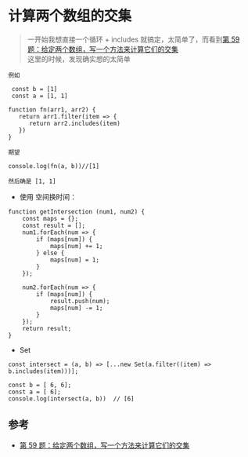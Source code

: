 # 计算两个数组的交集

>  一开始我想直接一个循环 + includes 就搞定，太简单了，而看到[第 59 题：给定两个数组，写一个方法来计算它们的交集](https://github.com/Advanced-Frontend/Daily-Interview-Question/issues/102)  
这里的时候，发现确实想的太简单  


```
例如

 const b = [1]
 const a = [1, 1]

function fn(arr1, arr2) {
   return arr1.filter(item => {
      return arr2.includes(item)
   })
}

期望

console.log(fn(a, b))//[1]

然后确是 [1, 1]
```

- 使用 空间换时间：

```
function getIntersection (num1, num2) {
    const maps = {};
    const result = [];
    num1.forEach(num => {
        if (maps[num]) {
            maps[num] += 1;
        } else {
            maps[num] = 1;
        }
    });

    num2.forEach(num => {
        if (maps[num]) {
            result.push(num);
            maps[num] -= 1;
        }
    });
    return result;
}
```

- Set

```
const intersect = (a, b) => [...new Set(a.filter((item) => b.includes(item)))];

const b = [ 6, 6];
const a = [ 6];
console.log(intersect(a, b))  // [6]
```


## 参考
- [第 59 题：给定两个数组，写一个方法来计算它们的交集](https://github.com/Advanced-Frontend/Daily-Interview-Question/issues/102)
